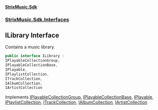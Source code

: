 #### [StrixMusic.Sdk](./index.md 'index')
### [StrixMusic.Sdk.Interfaces](./StrixMusic-Sdk-Interfaces.md 'StrixMusic.Sdk.Interfaces')
## ILibrary Interface
Contains a music library.  
```csharp
public interface ILibrary :
IPlayableCollectionGroup,
IPlayableCollectionBase,
IPlayable,
IPlaylistCollection,
ITrackCollection,
IAlbumCollection,
IArtistCollection
```
Implements [IPlayableCollectionGroup](./StrixMusic-Sdk-Interfaces-IPlayableCollectionGroup.md 'StrixMusic.Sdk.Interfaces.IPlayableCollectionGroup'), [IPlayableCollectionBase](./StrixMusic-Sdk-Interfaces-IPlayableCollectionBase.md 'StrixMusic.Sdk.Interfaces.IPlayableCollectionBase'), [IPlayable](./StrixMusic-Sdk-Interfaces-IPlayable.md 'StrixMusic.Sdk.Interfaces.IPlayable'), [IPlaylistCollection](./StrixMusic-Sdk-Interfaces-IPlaylistCollection.md 'StrixMusic.Sdk.Interfaces.IPlaylistCollection'), [ITrackCollection](./StrixMusic-Sdk-Interfaces-ITrackCollection.md 'StrixMusic.Sdk.Interfaces.ITrackCollection'), [IAlbumCollection](./StrixMusic-Sdk-Interfaces-IAlbumCollection.md 'StrixMusic.Sdk.Interfaces.IAlbumCollection'), [IArtistCollection](./StrixMusic-Sdk-Interfaces-IArtistCollection.md 'StrixMusic.Sdk.Interfaces.IArtistCollection')  
